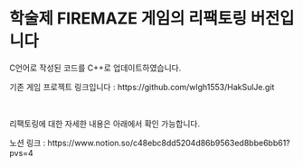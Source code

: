 # 학술제 FIREMAZE 게임의 리팩토링 버전입니다
<p> C언어로 작성된 코드를 C++로 업데이트하였습니다.</p>

<p> 기존 게임 프로젝트 링크입니다 : https://github.com/wlgh1553/HakSulJe.git</p>
<br>
<p> 리팩토링에 대한 자세한 내용은 아래에서 확인 가능합니다.</p>
<p> 노션 링크 : https://www.notion.so/c48ebc8dd5204d86b9563ed8bbe6bb61?pvs=4</p>

